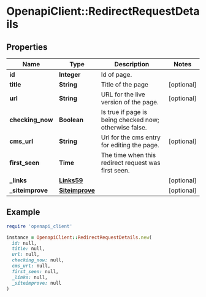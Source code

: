 # OpenapiClient::RedirectRequestDetails

## Properties

| Name | Type | Description | Notes |
| ---- | ---- | ----------- | ----- |
| **id** | **Integer** | Id of page. |  |
| **title** | **String** | Title of the page | [optional] |
| **url** | **String** | URL for the live version of the page. | [optional] |
| **checking_now** | **Boolean** | Is true if page is being checked now; otherwise false. |  |
| **cms_url** | **String** | Url for the cms entry for editing the page. | [optional] |
| **first_seen** | **Time** | The time when this redirect request was first seen. |  |
| **_links** | [**Links59**](Links59.md) |  | [optional] |
| **_siteimprove** | [**Siteimprove**](Siteimprove.md) |  | [optional] |

## Example

```ruby
require 'openapi_client'

instance = OpenapiClient::RedirectRequestDetails.new(
  id: null,
  title: null,
  url: null,
  checking_now: null,
  cms_url: null,
  first_seen: null,
  _links: null,
  _siteimprove: null
)
```

